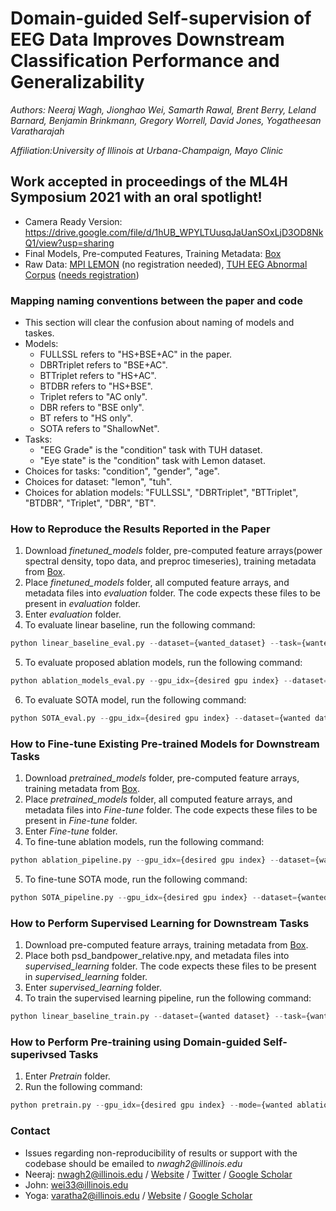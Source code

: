 <!-- # eeg-self-supervision
Resources for the paper titled "Domain-guided Self-supervision of EEG Data Improves Downstream Classification Performance and Generalizability". Accepted at ML4H Symposium 2021 with an oral spotlight! -->

# Domain-guided Self-supervision of EEG Data Improves Downstream Classification Performance and Generalizability

_*Authors*: Neeraj Wagh, Jionghao Wei, Samarth Rawal, Brent Berry, Leland Barnard, Benjamin Brinkmann, Gregory Worrell, David Jones, Yogatheesan Varatharajah_

_*Affiliation*:University of Illinois at Urbana-Champaign, Mayo Clinic_

## Work accepted in proceedings of the ML4H Symposium 2021 with an oral spotlight!

<!-- - ArXiv Pre-print: <> -->
<!-- - PMLR Paper: <> -->
<!-- - ML4H Poster: <>
- ML4H 10-minute Video: <>
- ML4H Slides: <>
- Code: [GitHub Repo]() -->
- Camera Ready Version: <https://drive.google.com/file/d/1hUB_WPYLTUusqJaUanSOxLjD3OD8NkQ1/view?usp=sharing>
- Final Models, Pre-computed Features, Training Metadata: [Box](https://uofi.box.com/s/80lygevy4d7mc3nwne8267wlkcjiun0v)
- Raw Data: [MPI LEMON](http://fcon_1000.projects.nitrc.org/indi/retro/MPI_LEMON.html) (no registration needed), [TUH EEG Abnormal Corpus](https://www.isip.piconepress.com/projects/tuh_eeg/downloads/tuh_eeg_abnormal/) ([needs registration](https://www.isip.piconepress.com/projects/tuh_eeg/html/request_access.php))

### Mapping naming conventions between the paper and code 
- This section will clear the confusion about naming of models and taskes.
- Models: 
    - FULLSSL refers to "HS+BSE+AC" in the paper.
    - DBRTriplet refers to "BSE+AC".
    - BTTriplet refers to "HS+AC".
    - BTDBR refers to "HS+BSE".
    - Triplet refers to "AC only".
    - DBR refers to "BSE only".
    - BT refers to "HS only".
    - SOTA refers to "ShallowNet".
- Tasks:
    - "EEG Grade" is the "condition" task with TUH dataset.
    - "Eye state" is the "condition" task with Lemon dataset.
- Choices for tasks: "condition", "gender", "age".
- Choices for dataset: "lemon", "tuh".
- Choices for ablation models: "FULLSSL", "DBRTriplet", "BTTriplet", "BTDBR", "Triplet", "DBR", "BT".
### How to Reproduce the Results Reported in the Paper
1. Download _finetuned_models_ folder, pre-computed feature arrays(power spectral density, topo data, and preproc timeseries), training metadata from [Box](https://uofi.box.com/s/80lygevy4d7mc3nwne8267wlkcjiun0v).
2. Place _finetuned_models_ folder, all computed feature arrays, and metadata files into _evaluation_ folder. The code expects these files to be present in _evaluation_ folder.
3. Enter _evaluation_ folder.
4. To evaluate linear baseline, run the following command:
```python
python linear_baseline_eval.py --dataset={wanted_dataset} --task={wanted_task}
```
5. To evaluate proposed ablation models, run the following command:
```python
python ablation_models_eval.py --gpu_idx={desired gpu index} --dataset={wanted dataset} --task={wanted task} --mode={desired ablation model}
```
6. To evaluate SOTA model, run the following command:
```python
python SOTA_eval.py --gpu_idx={desired gpu index} --dataset={wanted dataset} --task={wanted task} 
```
### How to Fine-tune Existing Pre-trained Models for Downstream Tasks
1. Download _pretrained_models_ folder, pre-computed feature arrays, training metadata from [Box](https://uofi.box.com/s/80lygevy4d7mc3nwne8267wlkcjiun0v).
2. Place _pretrained_models_ folder, all computed feature arrays, and metadata files into _Fine-tune_ folder. The code expects these files to be present in _Fine-tune_ folder.
3. Enter _Fine-tune_ folder.
4. To fine-tune ablation models, run the following command: 
```python
python ablation_pipeline.py --gpu_idx={desired gpu index} --dataset={wanted dataset} --task={wanted task} --mode={desired ablation model}
```
5. To fine-tune SOTA mode, run the following command:
```python
python SOTA_pipeline.py --gpu_idx={desired gpu index} --dataset={wanted dataset} --task={wanted task}
```

### How to Perform Supervised Learning for Downstream Tasks
1. Download pre-computed feature arrays, training metadata from [Box](https://uofi.box.com/s/80lygevy4d7mc3nwne8267wlkcjiun0v).
2. Place both psd_bandpower_relative.npy, and metadata files into _supervised_learning_ folder. The code expects these files to be present in _supervised_learning_ folder.
3. Enter _supervised_learning_ folder.
4. To train the supervised learning pipeline, run the following command:
```python
python linear_baseline_train.py --dataset={wanted dataset} --task={wanted task}
```
### How to Perform Pre-training using Domain-guided Self-superivsed Tasks
1. Enter _Pretrain_ folder.
2. Run the following command:
```python
python pretrain.py --gpu_idx={desired gpu index} --mode={wanted ablation model}
```

### Contact

- Issues regarding non-reproducibility of results or support with the codebase should be emailed to _nwagh2@illinois.edu_
- Neeraj: nwagh2@illinois.edu / [Website](http://neerajwagh.com/) / [Twitter](https://twitter.com/neeraj_wagh) / [Google Scholar](https://scholar.google.com/citations?hl=en&user=lCy5VsUAAAAJ)
- John: wei33@illinois.edu
- Yoga: varatha2@illinois.edu / [Website](https://sites.google.com/view/yoga-personal/home) / [Google Scholar](https://scholar.google.com/citations?user=XwL4dBgAAAAJ&hl=en)

<!-- ### Citation -->